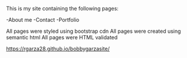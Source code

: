 This is my site containing the following pages:

-About me
-Contact
-Portfolio

All pages were styled using bootstrap cdn
All pages were created using semantic html
All pages were HTML validated

https://rgarza28.github.io/bobbygarzasite/